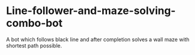 # Line-follower-and-maze-solving-combo-bot
A bot which follows black line and after completion solves a wall maze with shortest path possible.
